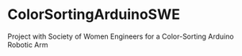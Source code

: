 # ColorSortingArduinoSWE
Project with Society of Women Engineers for a Color-Sorting Arduino Robotic Arm
